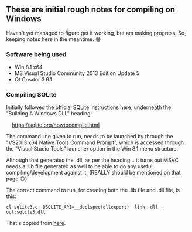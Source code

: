## These are initial rough notes for compiling on Windows

Haven't yet managed to figure get it working, but am making progress.  So, keeping notes here in the meantime. :smile:

### Software being used

* Win 8.1 x64
* MS Visual Studio Community 2013 Edition Update 5
* Qt Creator 3.6.1

### Compiling SQLite

Initially followed the official SQLite instructions here, underneath the "Building A Windows DLL" heading:

&nbsp; &nbsp; https://sqlite.org/howtocompile.html

The command line given to run, needs to be launched by through the "VS2013 x64 Native Tools Command Prompt", which is accessed through the "Visual Studio Tools" launcher option in the Win 8.1 menu structure.

Although that generates the .dll, as per the heading... it turns out MSVC needs a .lib file generated as well to be able to do any useful compiling/development against it.  (REALLY should be mentioned on that page :frowning:)

The correct command to run, for creating both the .lib file and .dll file, is this:

    cl sqlite3.c -DSQLITE_API=__declspec(dllexport) -link -dll -out:sqlite3.dll

That's copied from [here](http://protyposis.net/blog/compiling-sqlite-as-dll-with-msvc/### ).